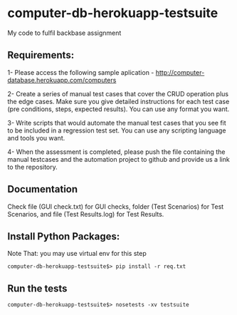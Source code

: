 # computer-db-herokuapp-testsuite
My code to fulfil backbase assignment 

Requirements:
-------------
1- Please access the following sample aplication - http://computer-database.herokuapp.com/computers

2- Create a series of  manual test cases that cover the CRUD operation plus the edge cases. Make sure you give detailed instructions for each test case (pre conditions, steps, expected results). You can use any format you want.

3- Write scripts that would automate the manual test cases that you see fit to be included in a regression test set. You can use any scripting language and tools you want.

4- When the assessment is completed, please push the file containing the manual testcases and the automation project to github and provide us a link to the repository.

Documentation
-------------
Check file (GUI check.txt) for GUI checks, folder (Test Scenarios) for Test Scenarios, and file (Test Results.log) for Test Results.

Install Python Packages:
------------------------
Note That: you may use virtual env for this step
```
computer-db-herokuapp-testsuite$> pip install -r req.txt
```

Run the tests
---------------
```
computer-db-herokuapp-testsuite$> nosetests -xv testsuite
```
